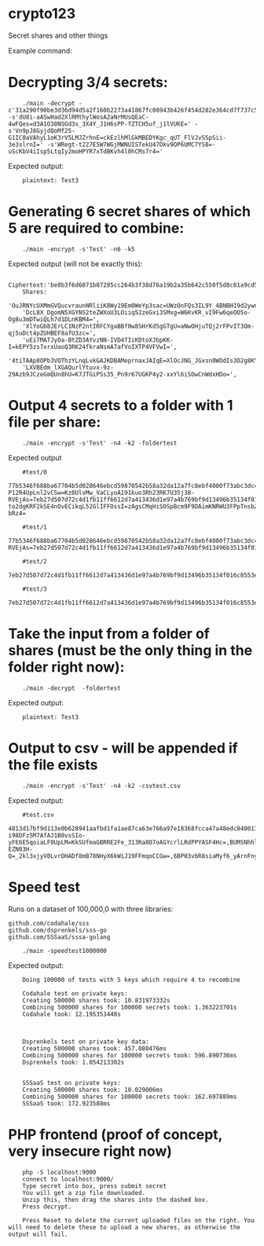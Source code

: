 # crypto123
Secret shares and other things

Example command:

# Decrypting 3/4 secrets:
```
    ./main -decrypt -c'31a290f90be3d36d94d5a2f160b2273a41867fc08943b426f454d282e364cd7f737c51d610048ea9227aa1645a06670b7f8cb9ff9c' -s'dU8i-aASwHad2XlRMthylWosA2aNrMUsQEaC-4wFQes=d3A1O38NSGd3s_3X4Y_J1H6sPP-fZTCH5uf_j1lVUKE=' -s'Vn9pJ8GyjdQoMf25-G1IC0aVAhyL1oK3rV5LMJZrhnE=ckEzlhMlGkMBEDYKgc_qUT_FlVJvSSpSii-3e3slrnI=' -s'WRegt-t227E5W7WGjMWNUISTekU47Okv9OP6UMC7YS8=-uScKbV4iIsp5LtqIy2moHPYR7xTdBKvh4l0hCMs7r4='
```
Expected output:
```
    plaintext: Test3
```
# Generating 6 secret shares of which 5 are required to combine:
```
    ./main -encrypt -s'Test' -n6 -k5 
```
Expected output (will not be exactly this):
```
    Ciphertext:'be8b3f6d6071b07285cc264b3f38d76a19b2a35b642c550f5d8c61a9cd5d2370ffc6460c8ad86737c0b1be8be6b4ff85bc6d2656'
    Shares:
    'OuJRNYcUXMmGVQucvraunNRliiK8Wy19Em0WeYp3sac=UWzOnFQs3IL9Y_4BNBH19d2ywnLp2sBTek8h1MHsaYQ=',
    'DcL8X_DgomN5XGYNS2teZWXoU3LOiiq52zeGxi3SMxg=W6KvKR_vI9Fw6qeOO5o-Og8u3mDTwiQLh7d1DLnKBM4=',
    'XlYoGb8JErLC1NzP2ntIRFCYgaBBf0w8SHrKd5gGTgU=aNwOHjuTQj2rFPvIT3Om-qj5uDct4pZUHBEF8afU3zc=',
    'uEi7MATJyOa-BtZD3AYvzNN-IVD4fIiKDtoXJbpKK-I=kEPY5zs7xrxUaoQ3RK24fkraNsmA7afVoIXTP4VFVwI=',
    '4tiTAAp8OPb3VOThzYLnqLvkGAJKDBAMeprnaxJAIqE=XlOcJNG_JGxsn0WOdIs3O2g8KYtIjcqBJObvdvhfDok=',
    'LXVBEdm_lXGAQurlYtuvx-9z-29Azb9JCzeGmQUn8hU=K7JTGiP5s35_Pn9r67UGKP4y2-xxYl6iSOwCnWdxHDo=',
```

# Output 4 secrets to a folder with 1 file per share:
```
    ./main -encrypt -s'Test' -n4 -k2 -foldertest
```
Expected output
```
    #test/0
    77b5346f688ba67704b5d028646ebcd59870542b58a32da12a7fc8ebf4000f73abc3dc40b83fc7bd0b7013ad5df8e7ec0b8eb2d4c6,KDE0hif2am8XA5re9r7zwNdwTBz-P12R4UpLnl2vCSw=Kz0UlvMw_VaCLyoA191kuo3Rh23RK7U35j38-RVEjAs=7eb27d507d72c4d1fb11ff6612d7a413436d1e97a4b769bf9d13496b35134f016c8553e46cb81bb9c667794c2ca95246fb1724572b,01bwfQu94-to2dgKRF2kSE4nOvECikqL52GlIFFOssI=zAgsCMqHiSOSpBcm9F9DAimKNRWU3FPpTnsbZ7-bRz4=

    #test/1
    77b5346f688ba67704b5d028646ebcd59870542b58a32da12a7fc8ebf4000f73abc3dc40b83fc7bd0b7013ad5df8e7ec0b8eb2d4c6,cXXdWi9QSrtB8eDIhaD0NHDvKnKmZ3h1QhuWI0usYnU=Kz0UlvMw_VaCLyoA191kuo3Rh23RK7U35j38-RVEjAs=7eb27d507d72c4d1fb11ff6612d7a413436d1e97a4b769bf9d13496b35134f016c8553e46cb81bb9c667794c2ca95246fb1724572b,TinxUsNu1bDod_4s_0LsDVC9Zrb2N6v07A5CrJGKEak=zNYwOkJOMOZdjZ1ln3QqkgnPnIGuomgyciQtbSPAkXU=

    #test/2
    7eb27d507d72c4d1fb11ff6612d7a413436d1e97a4b769bf9d13496b35134f016c8553e46cb81bb9c667794c2ca95246fb1724572b,iet2kX9y0WT4p5BFZBB6ixDch442YELQmAAiTwPXyNI=iYlpL513H6P0Sp6aT77op6JQkot7uwQC3vAyjt6RlZc=

    #test/3
    7eb27d507d72c4d1fb11ff6612d7a413436d1e97a4b769bf9d13496b35134f016c8553e46cb81bb9c667794c2ca95246fb1724572b,vNnny5njAewLptqw4CiuRVMQ1U8EVAprruS9fzhsAH8=QobBDJ__J7CtdzkZBuHHKWO6Kt4tld21ke2daMGdKxk=
```

# Take the input from a folder of shares (must be the only thing in the folder right now):
```
    ./main -decrypt  -foldertest
```
Expected output:
```
    plaintext: Test3
```


# Output to csv - will be appended if the file exists
```
    ./main -encrypt -s'Test' -n4 -k2 -csvtest.csv
```
Expected output: 
```
    #test.csv
    4813d17bf9d113e0b628941aafbd1fa1ae87ca63e766a97e18368fcca47a48edc840011a504b522c99d72ed3c38145f271cd3882bc,QSG-i98DFz5M7AfAJ1B0vsSIo-yFE6E5qoiaLF0UpLM=KkSUfmaGBRRE2Fe_313Ra8O7oAGYcrlLRdPPYASF4Hc=,BUMSNhhl_5S37p6i3tsbP5FvZyoz5aIo9Y_8flclX0Y=eMRt1aJ6ldESQZ3gKjwY8YWN8JOgMtmk8rdVEbR7HEc=,dx6UCncs5_BiWuZNChGsWxRcP1J2E4Q4Km-EZN03H-Q=_2kl3xjyV0LvrDHADf8mB78NHyX6kWiJ19FFmqoCCGw=,6BP03vbR8siaMyf6_yArnFnyFhIHT4s1d24xNExK5ZY=Qwi4HEBTYKnJPA0x2ZijiuhatqN74NPqTlW11rHLdDo

```

# Speed test 
Runs on a dataset of 100,000,0 with three libraries:

    github.com/codahale/sss
    github.com/dsprenkels/sss-go
    github.com/SSSaaS/sssa-golang

```
    ./main -speedtest1000000
```
Expected output:
```
    Doing 100000 of tests with 5 keys which require 4 to recombine

    Codahale test on private keys:
    Creating 500000 shares took: 10.831973332s
    Combining 500000 shares for 100000 secrets took: 1.363223701s
    Codahale took: 12.195353448s



    Dsprenkels test on private key data:
    Creating 500000 shares took: 457.080476ms
    Combining 500000 shares for 100000 secrets took: 596.890736ms
    Dsprenkels took: 1.054213302s


    SSSaaS test on private keys:
    Creating 500000 shares took: 10.029006ms
    Combining 500000 shares for 100000 secrets took: 162.697889ms
    SSSaaS took: 172.923588ms
```

# PHP frontend (proof of concept, very insecure right now)
```
    php -S localhost:9000
    connect to localhost:9000/
    Type secret into box, press submit secret
    You will get a zip file downloaded.
    Unzip this, then drag the shares into the dashed box.
    Press decrypt. 

    Press Reset to delete the current uploaded files on the right. You will need to delete these to upload a new shares, as otherwise the output will fail.
```